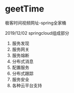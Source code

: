 # geetTime
极客时间视频网址-spring全家桶

2019/12/02
springcloud组成部分
1. 服务发现
2. 服务网关
3. 服务熔断
4. 分布式消息
5. 配置服务
6. 分布式跟踪
7. 服务安全
8. 各种云平台支持
